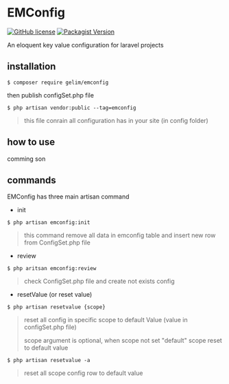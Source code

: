 # EMConfig
<a href="https://github.com/foroughi1380/EMConfig/blob/main/LICENSE"><img alt="GitHub license" src="https://img.shields.io/github/license/foroughi1380/EMConfig"></a>
<a href="https://packagist.org/packages/gelim/emconfig"><img alt="Packagist Version" src="https://img.shields.io/packagist/v/gelim/emconfig"></a>


An eloquent key value configuration for laravel projects

## installation
```shell
$ composer require gelim/emconfig
```
then publish configSet.php file
```shell
$ php artisan vendor:public --tag=emconfig
```
> this file conrain all configuration has in your site (in config folder)

## how to use
comming son

## commands
EMConfig has three main artisan command

- init
```shell
$ php artisan emconfig:init
```  
> this command remove all data in emconfig table and insert new row from ConfigSet.php file
- review
```shell
$ php aritsan emconfig:review
```
> check ConfigSet.php file and create not exists config
- resetValue (or reset value)
```shell
$ php artisan resetvalue {scope}
```
> reset all config in specific scope to default Value (value in configSet.php file)
> 
> scope argument is optional,
> when scope not set "default" scope reset to default value
> 
```shell
$ php artisan resetvalue -a
```
>reset all scope config row to default value
